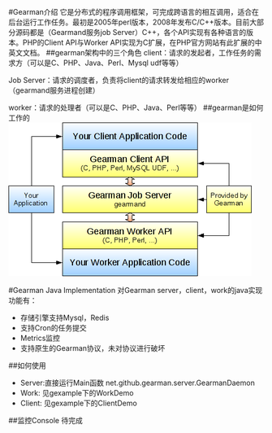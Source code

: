 #Gearman介绍
它是分布式的程序调用框架，可完成跨语言的相互调用，适合在后台运行工作任务。最初是2005年perl版本，2008年发布C/C++版本。目前大部分源码都是（Gearmand服务job Server）C++，各个API实现有各种语言的版本。PHP的Client API与Worker API实现为C扩展，在PHP官方网站有此扩展的中英文文档。
##gearman架构中的三个角色
client：请求的发起者，工作任务的需求方（可以是C、PHP、Java、Perl、Mysql udf等等）

Job Server：请求的调度者，负责将client的请求转发给相应的worker（gearmand服务进程创建）

worker：请求的处理者（可以是C、PHP、Java、Perl等等）
##gearman是如何工作的
![工作原理](https://github.com/linking12/gearman/blob/master/%E5%B7%A5%E4%BD%9C%E5%8E%9F%E7%90%86.png "原理")


#Gearman Java Implementation
对Gearman server，client，work的java实现
功能有：
*   存储引擎支持Mysql，Redis
*   支持Cron的任务提交
*   Metrics监控
*   支持原生的Gearman协议，未对协议进行破坏

##如何使用
* Server:直接运行Main函数 net.github.gearman.server.GearmanDaemon
* Work: 见gexample下的WorkDemo
* Client: 见gexample下的ClientDemo


##监控Console
待完成
